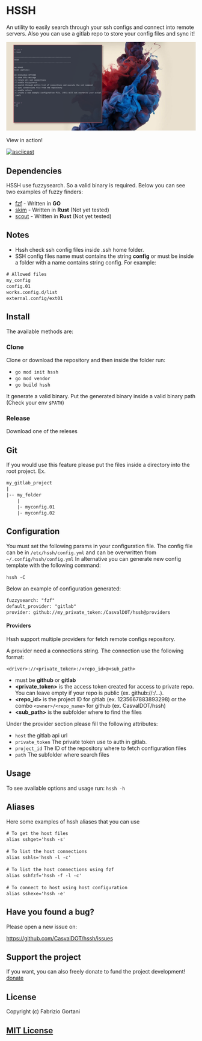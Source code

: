 # HSSH 

An utility to easily search through your ssh configs and connect into remote servers.
Also you can use a gitlab repo to store your config files and sync it!

![Screenshot](https://raw.githubusercontent.com/CasvalDOT/hssh/master/screenshot.png)

View in action!

[![asciicast](https://asciinema.org/a/L4JOn8VIieGV3EI32C9aeDCeU.svg)](https://asciinema.org/a/L4JOn8VIieGV3EI32C9aeDCeU)

## Dependencies
HSSH use fuzzysearch. So a valid binary is required.
Below you can see two examples of fuzzy finders:
- [fzf](https://github.com/junegunn/fzf) - Written in **GO**
- [skim](https://github.com/lotabout/skim) - Written in **Rust** (Not yet tested)
- [scout](https://github.com/jhbabon/scout) - Written in **Rust** (Not yet tested)

## Notes
- Hssh check ssh config files inside .ssh home folder.
- SSH config files name must contains the string **config** or must be inside a folder with a name contains string config.
For example:

```
# Allowed files
my_config
config.01
works.config.d/list
external.config/ext01
```


## Install
The available methods are:

### Clone
Clone or download the repository and then inside the folder run:

- `go mod init hssh`
- `go mod vendor`
- `go build hssh`

It generate a valid binary. Put the generated binary inside a valid binary path (Check your env `$PATH`)

### Release
Download one of the releses

## Git
If you would use this feature please put the files inside a directory into the root project. Ex.
```
my_gitlab_project
|
|-- my_folder
    |
    |- myconfig.01
    |- myconfig.02
```

## Configuration
You must set the following params in your configuration file.
The config file can be in `/etc/hssh/config.yml` and can be overwritten 
from `~/.config/hssh/config.yml`
In alternative you can generate new config template with the
following command:

`hssh -C`

Below an example of configuration generated:

```
fuzzysearch: "fzf"
default_provider: "gitlab"
provider: github://my_private_token:/CasvalDOT/hssh@providers
```

#### Providers
Hssh support multiple providers for fetch remote configs repository.

A provider need a connections string. The connection use the following format:
```
<driver>://<private_token>:/<repo_id>@<sub_path>
```

- **<driver>** must be **github** or **gitlab**
- **<private_token>** is the access token created for access to private repo. You can leave empty if your repo is public (ex. github://:/...).
- **<repo_id>** is the project ID for gitlab (ex. 1235667883893298) or the combo `<owner>/<repo_name>` for github (ex. CasvalDOT/hssh)
- **<sub_path>** is the subfolder where to find the files

Under the provider section please fill the following attributes:
- `host` the gitlab api url
- `private_token` The private token use to auth in gitlab.
- `project_id` The ID of the repository where to fetch configuration files
- `path` The subfolder where search files

## Usage
To see available options and usage run:
`hssh -h`

## Aliases

Here some examples of hssh aliases
that you can use

```
# To get the host files
alias sshget='hssh -s'

# To list the host connections
alias sshls='hssh -l -c'

# To list the host connections using fzf
alias sshfzf='hssh -f -l -c'

# To connect to host using host configuration
alias sshexe='hssh -e'
```

## Have you found a bug?

Please open a new issue on:

https://github.com/CasvalDOT/hssh/issues

## Support the project
If you want, you can also freely donate to fund the project development!
[donate](https://paypal.me/FGortani)

## License

Copyright (c) Fabrizio Gortani

[MIT License](http://en.wikipedia.org/wiki/MIT_License)
---
